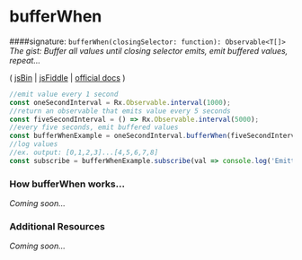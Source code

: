# bufferWhen
####signature: `bufferWhen(closingSelector: function): Observable<T[]>`
*The gist: Buffer all values until closing selector emits, emit buffered values, repeat...*

( [jsBin](http://jsbin.com/vugerupube/1/edit?js,console) | [jsFiddle](https://jsfiddle.net/qg6qfqLz/31/) | [official docs](http://reactivex.io/rxjs/class/es6/Observable.js~Observable.html#instance-method-bufferWhen) )

```js
//emit value every 1 second
const oneSecondInterval = Rx.Observable.interval(1000);
//return an observable that emits value every 5 seconds
const fiveSecondInterval = () => Rx.Observable.interval(5000);
//every five seconds, emit buffered values
const bufferWhenExample = oneSecondInterval.bufferWhen(fiveSecondInterval);
//log values
//ex. output: [0,1,2,3]...[4,5,6,7,8]
const subscribe = bufferWhenExample.subscribe(val => console.log('Emitted Buffer: ', val));
```

### How bufferWhen works...
*Coming soon...*


### Additional Resources
*Coming soon...*